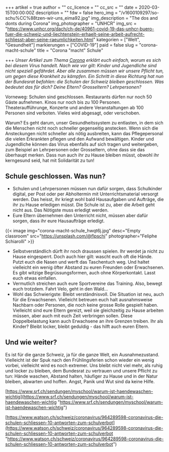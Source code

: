 +++
artikel = true
author = ""
cc_licence = ""
cc_src = ""
date = 2020-03-15T00:00:00Z
description = ""
fdw = false
hero_img = "/v1600109297/so-schu%CC%88tzen-wir-uns_eima92.jpg"
img_description = "The dos and donts during Corona"
img_photographer = "UNHCR"
img_src = "https://www.unhcr.org/dach/ch-de/40961-covid-19-das-unhcr-buero-fuer-die-schweiz-und-liechtenstein-erhaelt-seine-arbeit-aufrecht-schliesst-aber-seine-raeumlichkeiten.html"
kategorien = ["Welt", "Gesundheit"]
markierungen = ["COVID-19"]
paid = false
slug = "corona-macht-schule"
title = "Corona \"macht\" Schule"

+++
_Unser Artikel zum Thema_ [_Corona_](https://www.chinderzytig.ch/corona "Corona") _erklärt euch einfach, worum es sich bei diesem Virus handelt. Nach wie vor gilt: Kinder und Jugendliche sind nicht speziell gefährdet. Aber alle zusammen müssen wir unsere Pflicht tun, um gegen diese Krankheit zu kämpfen. Ein Schritt in diese Richtung hat nun der Bundesrat befohlen: die Schulen der Schweiz bleiben geschlossen. Was bedeutet das für dich? Deine Eltern? Grosseltern? Lehrpersonen?_

Vorneweg: Schulen sind geschlossen. Restaurants dürfen nur noch 50 Gäste aufnehmen. Kinos nur noch bis zu 100 Personen. Theateraufführunge, Konzerte und andere Veranstaltungen ab 100 Personen sind verboten. Vieles wird abgesagt, oder verschoben.

Warum? Es geht darum, unser Gesundheitssystem zu entlasten, in dem sich die Menschen nicht noch schneller gegenseitig anstecken. Wenn sich die Ansteckungen nicht schneller als nötig ausbreiten, kann das Pflegepersonal die vielen Erkrankten pflegen und den Aufwand bewältigen. Kinder und Jugendliche können das Virus ebenfalls auf sich tragen und weitergeben, zum Beispiel an Lehrpersonen oder Grosseltern, ohne dass sie das überhaupt merken. Dass nun auch ihr zu Hause bleiben müsst, obwohl ihr kerngesund seid, hat mit Solidarität zu tun!

## Schule geschlossen. Was nun?

* Schulen und Lehrpersonen müssen nun dafür sorgen, dass Schulkinder digital, per Post oder per Abholtermin mit Unterrichtsmaterial versorgt werden. Das heisst, ihr kriegt wohl bald Hausaufgaben und Aufträge, die ihr zu Hause erledigen müsst. Die Schule ist zu, aber die Arbeit geht nicht aus. Das Nötigste muss erledigt werden.
* Eure Eltern übernehmen den Unterricht nicht, müssen aber dafür sorgen, dass ihr eure Hausaufträge erledigt.

{{< image img="corona-macht-schule_hwqt6j.jpg" desc="Empty classroom" src="https://unsplash.com/@flpschi" photographer="Feliphe Schiarolli" >}}

* Selbstverständlich dürft ihr noch draussen spielen. Ihr werdet ja nicht zu Hause eingesperrt. Doch auch hier gilt: wascht euch oft die Hände. Putzt euch die Nasen und werft das Taschentuch weg. Und haltet vielleicht ein wenig öfter Abstand zu euren Freunden oder Erwachsenen. Es gibt witzige Begrüssungsformen, auch ohne Körperkontakt. Lasst euch etwas einfallen.
* Vermutlich streichen auch eure Sportvereine das Training. Also, bewegt euch trotzdem. Fahrt Velo, geht in den Wald...
* Wohl das Schwierigste: Bleibt verständnisvoll. Die Situation ist neu, auch für die Erwachsenen. Vielleicht betreuen euch halt ausnahmsweise Nachbarn oder Personen, die noch keine grosse Rolle gespielt haben. Vielleicht sind eure Eltern gereizt, weil sie gleichzeitig zu Hause arbeiten müssen, aber auch mit euch Zeit verbringen sollen. Diese Doppelbelastung kann auch Erwachsene an ihre Grenzen treiben. Ihr als Kinder? Bleibt locker, bleibt geduldig - das hilft auch euren Eltern.

## Und wie weiter?

Es ist für die ganze Schweiz, ja für die ganze Welt, ein Ausnahmezustand. Vielleicht ist der Spuk nach den Frühlingsferien schon wieder ein wenig vorbei, vielleicht wird es noch extremer. Uns bleibt nicht viel mehr, als ruhig und locker zu bleiben, dem Bundesrat zu vertrauen und unsere Pflicht zu tun: Hände waschen, Abstand halten, häufiger zu Hause und in der Natur bleiben, abwarten und hoffen. Angst, Panik und Wut sind da keine Hilfe.

[https://www.srf.ch/sendungen/myschool/warum-ist-haendewaschen-wichtig](https://www.srf.ch/sendungen/myschool/warum-ist-haendewaschen-wichtig "https://www.srf.ch/sendungen/myschool/warum-ist-haendewaschen-wichtig")

[https://www.watson.ch/schweiz/coronavirus/964289598-coronavirus-die-schulen-schliessen-10-antworten-zum-schulverbot](https://www.watson.ch/schweiz/coronavirus/964289598-coronavirus-die-schulen-schliessen-10-antworten-zum-schulverbot "https://www.watson.ch/schweiz/coronavirus/964289598-coronavirus-die-schulen-schliessen-10-antworten-zum-schulverbot")